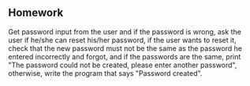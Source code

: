 ## Homework

Get password input from the user and if the password is wrong, ask the user if he/she can reset his/her password, if the user wants to reset it, check that the new password must not be the same as the password he entered incorrectly and forgot, and if the passwords are the same, print "The password could not be created, please enter another password", otherwise, write the program that says "Password created".